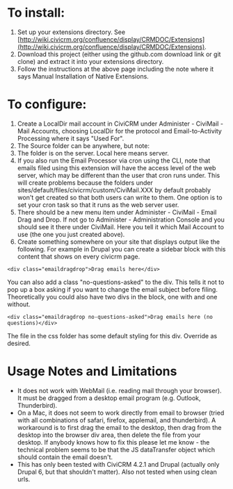 # To install:
1. Set up your extensions directory. See [http://wiki.civicrm.org/confluence/display/CRMDOC/Extensions](http://wiki.civicrm.org/confluence/display/CRMDOC/Extensions).
2. Download this project (either using the github.com download link or git clone) and extract it into your extensions directory.
3. Follow the instructions at the above page including the note where it says Manual Installation of Native Extensions.

# To configure:
1. Create a LocalDir mail account in CiviCRM under Administer - CiviMail - Mail Accounts, choosing LocalDir for the protocol and Email-to-Activity Processing where it says "Used For".
2. The Source folder can be anywhere, but note:
  1. The folder is on the server. Local here means server.
  2. If you also run the Email Processor via cron using the CLI, note that emails filed using this extension will have the access level of the web server, which may be different than the user that cron runs under. This will create problems because the folders under sites/default/files/civicrm/custom/CiviMail.XXX by default probably won't get created so that both users can write to them. One option is to set your cron task so that it runs as the web server user.
3. There should be a new menu item under Administer - CiviMail - Email Drag and Drop. If not go to Administer - Administration Console and you should see it there under CiviMail. Here you tell it which Mail Account to use (the one you just created above).
4. Create something somewhere on your site that displays output like the following. For example in Drupal you can create a sidebar block with this content that shows on every civicrm page.
```
<div class="emaildragdrop">Drag emails here</div>
```
You can also add a class "no-questions-asked" to the div. This tells it not to pop up a box asking if you want to change the email subject before filing. Theoretically you could also have two divs in the block, one with and one without.
```
<div class="emaildragdrop no-questions-asked">Drag emails here (no questions)</div>
```
The file in the css folder has some default styling for this div. Override as desired.

# Usage Notes and Limitations
* It does not work with WebMail (i.e. reading mail through your browser). It must be dragged from a desktop email program (e.g. Outlook, Thunderbird).
* On a Mac, it does not seem to work directly from email to browser (tried with all combinations of safari, firefox, applemail, and thunderbird). A workaround is to first drag the email to the desktop, then drag from the desktop into the browser div area, then delete the file from your desktop. If anybody knows how to fix this please let me know - the technical problem seems to be that the JS dataTransfer object which should contain the email doesn't.
* This has only been tested with CiviCRM 4.2.1 and Drupal (actually only Drupal 6, but that shouldn't matter). Also not tested when using clean urls.
